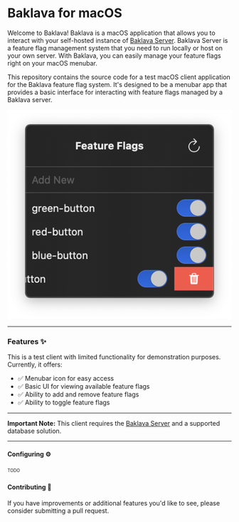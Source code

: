 # Baklava for macOS

Welcome to Baklava! Baklava is a macOS application that allows you to interact with your self-hosted instance of [Baklava Server](https://github.com/cembaykara/baklava-server). Baklava Server is a feature flag management system that you need to run locally or host on your own server. With Baklava, you can easily manage your feature flags right on your macOS menubar.

This repository contains the source code for a test macOS client application for the Baklava feature flag system. It's designed to be a menubar app that provides a basic interface for interacting with feature flags managed by a Baklava server.

![Screenshot](Screenshots/Baklava.png)

---

### Features ✨

 This is a test client with limited functionality for demonstration purposes. Currently, it offers:

- ✅ Menubar icon for easy access
- ✅ Basic UI for viewing available feature flags
- ✅ Ability to add and remove feature flags
- ✅ Ability to toggle feature flags
---
 **Important Note:**
    This client requires the [Baklava Server](https://github.com/cembaykara/baklava-server) and a supported database solution.

---

#### Configuring ⚙️
 <sup><sub>TODO</sup></sub>

#### Contributing 🙌
If you have improvements or additional features you'd like to see, please consider submitting a pull request.
